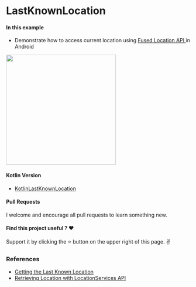 # LastKnownLocation

#### In this example
* Demonstrate how to access current location using [Fused Location API ](https://developer.android.com/training/location/retrieve-current.html) in Android


<img src="https://github.com/pranaypatel512/KotlinLastKnownLocation/blob/master/images/kotlin_last_know_location_play_service_new.gif" width="300" >


#### Kotlin Version
* [KotlinLastKnownLocation](https://github.com/pranaypatel512/KotlinLastKnownLocation)

#### Pull Requests
I welcome and encourage all pull requests to learn something new.

#### Find this project useful ? ❤️
Support it by clicking the ⭐️ button on the upper right of this page. ✌️

### References
* [Getting the Last Known Location](https://developer.android.com/training/location/retrieve-current.html)
* [Retrieving Location with LocationServices API](https://guides.codepath.com/android/Retrieving-Location-with-LocationServices-API)
